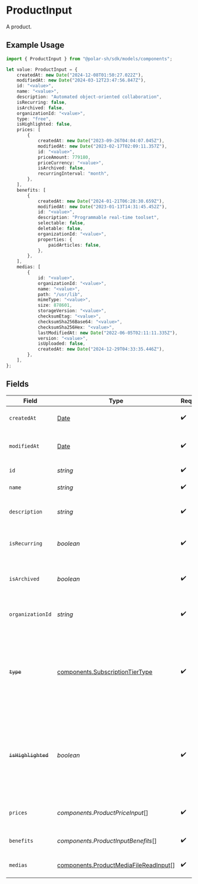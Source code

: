 # ProductInput

A product.

## Example Usage

```typescript
import { ProductInput } from "@polar-sh/sdk/models/components";

let value: ProductInput = {
    createdAt: new Date("2024-12-08T01:50:27.022Z"),
    modifiedAt: new Date("2024-03-12T23:47:56.847Z"),
    id: "<value>",
    name: "<value>",
    description: "Automated object-oriented collaboration",
    isRecurring: false,
    isArchived: false,
    organizationId: "<value>",
    type: "free",
    isHighlighted: false,
    prices: [
        {
            createdAt: new Date("2023-09-26T04:04:07.045Z"),
            modifiedAt: new Date("2023-02-17T02:09:11.357Z"),
            id: "<value>",
            priceAmount: 779180,
            priceCurrency: "<value>",
            isArchived: false,
            recurringInterval: "month",
        },
    ],
    benefits: [
        {
            createdAt: new Date("2024-01-21T06:28:30.659Z"),
            modifiedAt: new Date("2023-01-13T14:31:45.452Z"),
            id: "<value>",
            description: "Programmable real-time toolset",
            selectable: false,
            deletable: false,
            organizationId: "<value>",
            properties: {
                paidArticles: false,
            },
        },
    ],
    medias: [
        {
            id: "<value>",
            organizationId: "<value>",
            name: "<value>",
            path: "/usr/lib",
            mimeType: "<value>",
            size: 878601,
            storageVersion: "<value>",
            checksumEtag: "<value>",
            checksumSha256Base64: "<value>",
            checksumSha256Hex: "<value>",
            lastModifiedAt: new Date("2022-06-05T02:11:11.335Z"),
            version: "<value>",
            isUploaded: false,
            createdAt: new Date("2024-12-29T04:33:35.446Z"),
        },
    ],
};
```

## Fields

| Field                                                                                                                   | Type                                                                                                                    | Required                                                                                                                | Description                                                                                                             |
| ----------------------------------------------------------------------------------------------------------------------- | ----------------------------------------------------------------------------------------------------------------------- | ----------------------------------------------------------------------------------------------------------------------- | ----------------------------------------------------------------------------------------------------------------------- |
| `createdAt`                                                                                                             | [Date](https://developer.mozilla.org/en-US/docs/Web/JavaScript/Reference/Global_Objects/Date)                           | :heavy_check_mark:                                                                                                      | Creation timestamp of the object.                                                                                       |
| `modifiedAt`                                                                                                            | [Date](https://developer.mozilla.org/en-US/docs/Web/JavaScript/Reference/Global_Objects/Date)                           | :heavy_check_mark:                                                                                                      | Last modification timestamp of the object.                                                                              |
| `id`                                                                                                                    | *string*                                                                                                                | :heavy_check_mark:                                                                                                      | The ID of the product.                                                                                                  |
| `name`                                                                                                                  | *string*                                                                                                                | :heavy_check_mark:                                                                                                      | The name of the product.                                                                                                |
| `description`                                                                                                           | *string*                                                                                                                | :heavy_check_mark:                                                                                                      | The description of the product.                                                                                         |
| `isRecurring`                                                                                                           | *boolean*                                                                                                               | :heavy_check_mark:                                                                                                      | Whether the product is a subscription tier.                                                                             |
| `isArchived`                                                                                                            | *boolean*                                                                                                               | :heavy_check_mark:                                                                                                      | Whether the product is archived and no longer available.                                                                |
| `organizationId`                                                                                                        | *string*                                                                                                                | :heavy_check_mark:                                                                                                      | The ID of the organization owning the product.                                                                          |
| ~~`type`~~                                                                                                              | [components.SubscriptionTierType](../../models/components/subscriptiontiertype.md)                                      | :heavy_check_mark:                                                                                                      | : warning: ** DEPRECATED **: This will be removed in a future release, please migrate away from it as soon as possible. |
| ~~`isHighlighted`~~                                                                                                     | *boolean*                                                                                                               | :heavy_check_mark:                                                                                                      | : warning: ** DEPRECATED **: This will be removed in a future release, please migrate away from it as soon as possible. |
| `prices`                                                                                                                | *components.ProductPriceInput*[]                                                                                        | :heavy_check_mark:                                                                                                      | List of available prices for this product.                                                                              |
| `benefits`                                                                                                              | *components.ProductInputBenefits*[]                                                                                     | :heavy_check_mark:                                                                                                      | The benefits granted by the product.                                                                                    |
| `medias`                                                                                                                | [components.ProductMediaFileReadInput](../../models/components/productmediafilereadinput.md)[]                          | :heavy_check_mark:                                                                                                      | The medias associated to the product.                                                                                   |